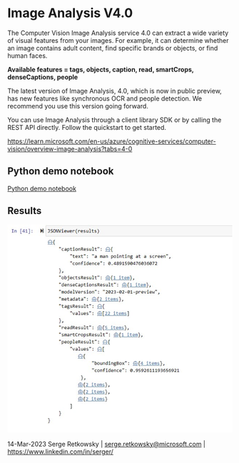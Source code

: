 #  Image Analysis V4.0

The Computer Vision Image Analysis service 4.0 can extract a wide variety of visual features from your images. For example, it can determine whether an image contains adult content, find specific brands or objects, or find human faces.

**Available features = tags, objects, caption, read, smartCrops, denseCaptions, people**

The latest version of Image Analysis, 4.0, which is now in public preview, has new features like synchronous OCR and people detection. We recommend you use this version going forward.

You can use Image Analysis through a client library SDK or by calling the REST API directly. Follow the quickstart to get started.

https://learn.microsoft.com/en-us/azure/cognitive-services/computer-vision/overview-image-analysis?tabs=4-0

## Python demo notebook
<a href="https://seretkow8.westeurope.instances.azureml.ms/notebooks/Users/seretkow/florence/Azure%20CV4/Image%20Analysis%20V4.0.ipynb">Python demo notebook</a>

## Results
<img src="res.jpg">

14-Mar-2023 Serge Retkowsky | serge.retkowsky@microsoft.com | https://www.linkedin.com/in/serger/
